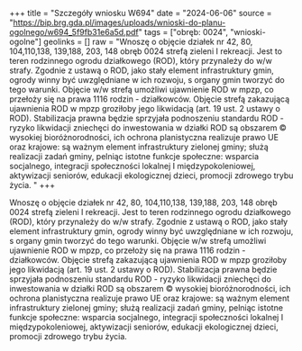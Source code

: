 +++
title = "Szczegóły wniosku W694"
date = "2024-06-06"
source = "https://bip.brg.gda.pl/images/uploads/wnioski-do-planu-ogolnego/w694_5f9fb31e6a5d.pdf"
tags = ["obręb: 0024", "wnioski-ogolne"]
geolinks = []
raw = "Wnoszę o objęcie działek nr 42, 80, 104,110,138, 139,188, 203, 148 obręb 0024 strefą zieleni I rekreacji. Jest to teren rodzinnego ogrodu działkowego (ROD), który przynależy do w/w strafy. Zgodnie z ustawą o ROD, jako stały element infrastruktury gmin, ogrody winny być uwzględniane w ich rozwoju, s organy gmin tworzyć do tego warunki. Objęcie w/w strefą umożliwi ujawnienie ROD w mpzp, co przełoży się na prawa 1116 rodzin - działkowców. Objęcie strefą zakazującą ujawnienia ROD w mpzp groziłoby jego likwidacją (art. 19 ust. 2 ustawy o ROD). Stabilizacja prawna będzie sprzyjała podnoszeniu standardu ROD - ryzyko likwidacji zniechęci do inwestowania w działki ROD są obszarem © wysokiej bioróżnorodności, ich ochrona planistyczna realizuje prawo UE oraz krajowe: są ważnym element infrastruktury zielonej gminy; służą realizacji zadań gminy, pelniąc istotne funkcje społeczne: wsparcia socjalnego, integracji społeczności lokalnej I międzypokoleniowej, aktywizacji seniorów, edukacji ekologicznej dzieci, promocji zdrowego trybu życia. "
+++

Wnoszę o objęcie działek nr 42, 80, 104,110,138, 139,188, 203, 148 obręb 0024 strefą zieleni I
rekreacji. Jest to teren rodzinnego ogrodu działkowego (ROD), który przynależy do w/w strafy. Zgodnie
z ustawą o ROD, jako stały element infrastruktury gmin, ogrody winny być uwzględniane w ich
rozwoju, s organy gmin tworzyć do tego warunki. Objęcie w/w strefą umożliwi ujawnienie ROD w
mpzp, co przełoży się na prawa 1116 rodzin - działkowców. Objęcie strefą zakazującą ujawnienia ROD
w mpzp groziłoby jego likwidacją (art. 19 ust. 2 ustawy o ROD). Stabilizacja prawna będzie sprzyjała
podnoszeniu standardu ROD - ryzyko likwidacji zniechęci do inwestowania w działki ROD są
obszarem © wysokiej bioróżnorodności, ich ochrona planistyczna realizuje prawo UE oraz krajowe: są
ważnym element infrastruktury zielonej gminy; służą realizacji zadań gminy, pelniąc istotne funkcje
społeczne: wsparcia socjalnego, integracji społeczności lokalnej I międzypokoleniowej, aktywizacji
seniorów, edukacji ekologicznej dzieci, promocji zdrowego trybu życia.



